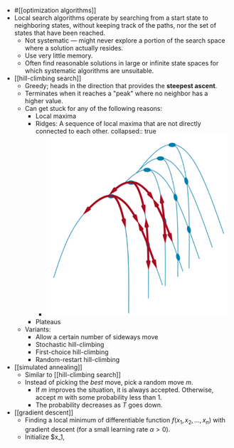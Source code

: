 - #[[optimization algorithms]]
- Local search algorithms operate by searching from a start state to neighboring states, without keeping track of the paths, nor the set of states that have been reached.
	- Not systematic — might never explore a portion of the search space where a solution actually resides.
	- Use very little memory.
	- Often find reasonable solutions in large or infinite state spaces for which systematic algorithms are unsuitable.
- [[hill-climbing search]]
	- Greedy; heads in the direction that provides the **steepest ascent**.
	- Terminates when it reaches a "peak" where no neighbor has a higher value.
	- Can get stuck for any of the following reasons:
		- Local maxima
		- Ridges: A sequence of local maxima that are not directly connected to each other.
		  collapsed:: true
			- ![image.png](../assets/image_1666665576616_0.png)
		- Plateaus
	- Variants:
		- Allow a certain number of sideways move
		- Stochastic hill-climbing
		- First-choice hill-climbing
		- Random-restart hill-climbing
- [[simulated annealing]]
	- Similar to [[hill-climbing search]]
	- Instead of picking the *best* move, pick a random move $m$.
		- If $m$ improves the situation, it is always accepted. Otherwise, accept $m$ with some probability less than 1.
		- The probability decreases as $T$ goes down.
- [[gradient descent]]
	- Finding a local minimum of differentiable function $f(x_1, x_2, \dots, x_n)$ with gradient descent (for a small learning rate $\alpha > 0$).
	- Initialize $x_1,